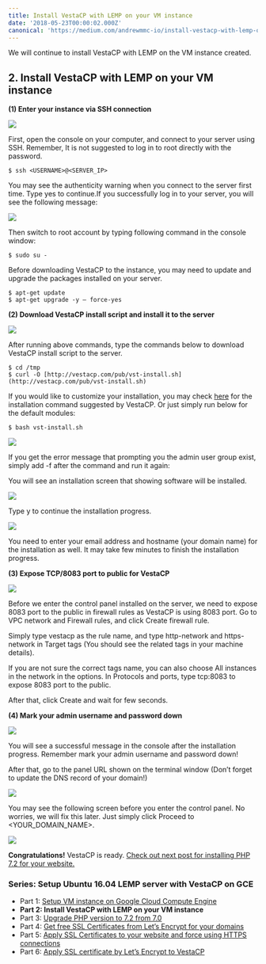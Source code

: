 ```yaml
---
title: Install VestaCP with LEMP on your VM instance
date: '2018-05-23T00:00:02.000Z'
canonical: 'https://medium.com/andrewmmc-io/install-vestacp-with-lemp-on-your-vm-instance-29dda138bb7d'
---
```


We will continue to install VestaCP with LEMP on the VM instance created.

## 2. Install VestaCP with LEMP on your VM instance

**(1) Enter your instance via SSH connection**

![](./image2.png)

First, open the console on your computer, and connect to your server using SSH. Remember, It is not suggested to log in to root directly with the password.

    $ ssh <USERNAME>@<SERVER_IP>

You may see the authenticity warning when you connect to the server first time. Type yes to continue.If you successfully log in to your server, you will see the following message:

![](./image3.png)

Then switch to root account by typing following command in the console window:

    $ sudo su -

Before downloading VestaCP to the instance, you may need to update and upgrade the packages installed on your server.

    $ apt-get update
    $ apt-get upgrade -y — force-yes

**(2) Download VestaCP install script and install it to the server**

![](./image4.png)

After running above commands, type the commands below to download VestaCP install script to the server.

    $ cd /tmp
    $ curl -O [http://vestacp.com/pub/vst-install.sh](http://vestacp.com/pub/vst-install.sh)

If you would like to customize your installation, you may check [here](http://vestacp.com/install/) for the installation command suggested by VestaCP. Or just simply run below for the default modules:

    $ bash vst-install.sh

![](./image5.png)

If you get the error message that prompting you the admin user group exist, simply add -f after the command and run it again:

You will see an installation screen that showing software will be installed.

![](./image6.png)

Type y to continue the installation progress.

![](./image7.png)

You need to enter your email address and hostname (your domain name) for the installation as well. It may take few minutes to finish the installation progress.

**(3) Expose TCP/8083 port to public for VestaCP**

![](./image8.png)

Before we enter the control panel installed on the server, we need to expose 8083 port to the public in firewall rules as VestaCP is using 8083 port. Go to VPC network and Firewall rules, and click Create firewall rule.

Simply type vestacp as the rule name, and type http-network and https-network in Target tags (You should see the related tags in your machine details).

If you are not sure the correct tags name, you can also choose All instances in the network in the options. In Protocols and ports, type tcp:8083 to expose 8083 port to the public.

After that, click Create and wait for few seconds.

**(4) Mark your admin username and password down**

![](./image9.png)

You will see a successful message in the console after the installation progress. Remember mark your admin username and password down!

After that, go to the panel URL shown on the terminal window (Don’t forget to update the DNS record of your domain!)

![](./image10.png)

You may see the following screen before you enter the control panel. No worries, we will fix this later. Just simply click Proceed to <YOUR_DOMAIN_NAME>.

![](./image11.png)

**Congratulations!** VestaCP is ready. [Check out next post for installing PHP 7.2 for your website.](../vestacp-3)

### Series: Setup Ubuntu 16.04 LEMP server with VestaCP on GCE

* Part 1: [Setup VM instance on Google Cloud Compute Engine](../vestacp-1)
* **Part 2: Install VestaCP with LEMP on your VM instance**
* Part 3: [Upgrade PHP version to 7.2 from 7.0](../vestacp-3)
* Part 4: [Get free SSL Certificates from Let’s Encrypt for your domains](../vestacp-4)
* Part 5: [Apply SSL Certificates to your website and force using HTTPS connections](../vestacp-5)
* Part 6: [Apply SSL certificate by Let’s Encrypt to VestaCP](../vestacp-6)

